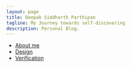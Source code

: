 ```yaml
---
layout: page
title: Deepak Siddharth Parthipan
tagline: My Journey towards self-discovering 
description: Personal Blog.
---
```


- [About me](pages/aboutme.html)
- [Design](pages/design.html)
- [Verification](pages/verification.html)
